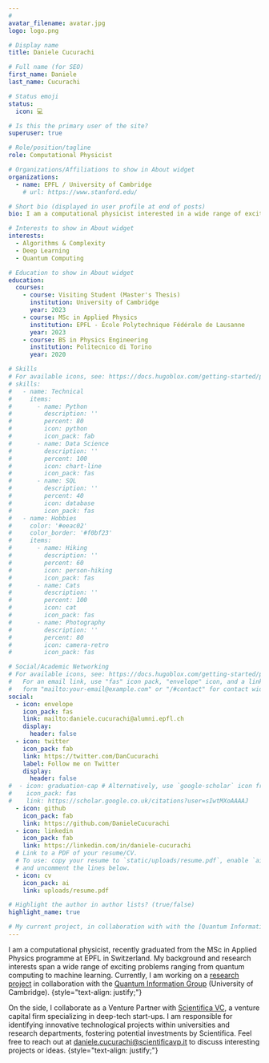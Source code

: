 ```yaml
---
#
avatar_filename: avatar.jpg
logo: logo.png

# Display name
title: Daniele Cucurachi

# Full name (for SEO)
first_name: Daniele
last_name: Cucurachi

# Status emoji
status:
  icon: 💻

# Is this the primary user of the site?
superuser: true

# Role/position/tagline
role: Computational Physicist

# Organizations/Affiliations to show in About widget
organizations:
  - name: EPFL / University of Cambridge
    # url: https://www.stanford.edu/

# Short bio (displayed in user profile at end of posts)
bio: I am a computational physicist interested in a wide range of exciting problems ranging from machine learning to quantum computing. On the side, I collaborate with [Scientifica VC](https://scientifica.vc/#/en/home), a venture capital firm specializing in deep-tech start-ups.

# Interests to show in About widget
interests:
  - Algorithms & Complexity
  - Deep Learning
  - Quantum Computing

# Education to show in About widget
education:
  courses:
    - course: Visiting Student (Master's Thesis)
      institution: University of Cambridge
      year: 2023
    - course: MSc in Applied Physics
      institution: EPFL - École Polytechnique Fédérale de Lausanne
      year: 2023
    - course: BS in Physics Engineering
      institution: Politecnico di Torino
      year: 2020

# Skills
# For available icons, see: https://docs.hugoblox.com/getting-started/page-builder/#icons
# skills:
#   - name: Technical
#     items:
#       - name: Python
#         description: ''
#         percent: 80
#         icon: python
#         icon_pack: fab
#       - name: Data Science
#         description: ''
#         percent: 100
#         icon: chart-line
#         icon_pack: fas
#       - name: SQL
#         description: ''
#         percent: 40
#         icon: database
#         icon_pack: fas
#   - name: Hobbies
#     color: '#eeac02'
#     color_border: '#f0bf23'
#     items:
#       - name: Hiking
#         description: ''
#         percent: 60
#         icon: person-hiking
#         icon_pack: fas
#       - name: Cats
#         description: ''
#         percent: 100
#         icon: cat
#         icon_pack: fas
#       - name: Photography
#         description: ''
#         percent: 80
#         icon: camera-retro
#         icon_pack: fas

# Social/Academic Networking
# For available icons, see: https://docs.hugoblox.com/getting-started/page-builder/#icons
#   For an email link, use "fas" icon pack, "envelope" icon, and a link in the
#   form "mailto:your-email@example.com" or "/#contact" for contact widget.
social:
  - icon: envelope
    icon_pack: fas
    link: mailto:daniele.cucurachi@alumni.epfl.ch
    display:
      header: false
  - icon: twitter
    icon_pack: fab
    link: https://twitter.com/DanCucurachi
    label: Follow me on Twitter
    display:
      header: false
#  - icon: graduation-cap # Alternatively, use `google-scholar` icon from `ai` icon pack
#    icon_pack: fas
#    link: https://scholar.google.co.uk/citations?user=sIwtMXoAAAAJ
  - icon: github
    icon_pack: fab
    link: https://github.com/DanieleCucurachi
  - icon: linkedin
    icon_pack: fab
    link: https://linkedin.com/in/daniele-cucurachi
  # Link to a PDF of your resume/CV.
  # To use: copy your resume to `static/uploads/resume.pdf`, enable `ai` icons in `params.yaml`,
  # and uncomment the lines below.
  - icon: cv
    icon_pack: ai
    link: uploads/resume.pdf

# Highlight the author in author lists? (true/false)
highlight_name: true

# My current project, in collaboration with with the [Quantum Information Group](https://www.qi.phy.cam.ac.uk/) at the University of Cambridge, focuses on the development of a quantum algorithm for optimizing quantum proposal distributions in quantum Markov chain Monte Carlo.
---
```


I am a computational physicist, recently graduated from the MSc in Applied Physics programme at EPFL in Switzerland. My background and research interests span a wide range of exciting problems ranging from quantum computing to machine learning. Currently, I am working on a [research project](https://danielecucurachi.github.io/personal-website/project/qmcmc/) in collaboration with the [Quantum Information Group](https://www.qi.phy.cam.ac.uk/) (University of Cambridge).
{style="text-align: justify;"}

On the side, I collaborate as a Venture Partner with [Scientifica VC](https://scientifica.vc/#/en/home), a venture capital firm specializing in deep-tech start-ups. I am responsible for identifying innovative technological projects within universities and research departments, fostering potential investments by Scientifica. Feel free to reach out at [daniele.cucurachi@scientificavp.it](mailto:daniele.cucurachi@scientificavp.it) to discuss interesting projects or ideas.
{style="text-align: justify;"}
